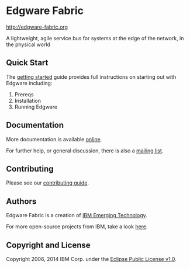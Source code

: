# Edgware Fabric

http://edgware-fabric.org

A lightweight, agile service bus for systems at the edge of the network, in the physical world

## Quick Start

The [getting started](http://edgware-fabric.org/docs/getting_started) guide provides full instructions on starting out with Edgware including:

1. Prereqs
2. Installation
3. Running Edgware

## Documentation

More documentation is available [online](http://edgware-fabric.org/docs).

For further help, or general discussion, there is also a [mailing list](https://groups.google.com/forum/#!forum/edgware-fabric).

## Contributing

Please see our [contributing guide](CONTRIBUTING.md).

## Authors

Edgware Fabric is a creation of [IBM Emerging Technology](http://ibm.com/blogs/et).

For more open-source projects from IBM, take a look [here](http://ibm.github.io).

## Copyright and License

Copyright 2006, 2014 IBM Corp. under the [Eclipse Public License v1.0](LICENSE).
